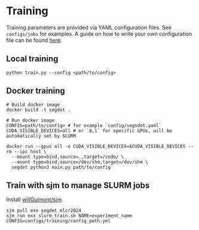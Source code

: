 # Training

Training parameters are provided via YAML configuration files. See `configs/jobs` for examples.
A guide on how to write your own configuration file can be found [here](CONFIGURATION.md).

## Local training

```shell
python train.py --config <path/to/config>
```

## Docker training

```shell
# Build docker image
docker build -t segdet .

# Run docker image
CONFIG=path/to/config> # for example `config/segsdet.yaml`
CUDA_VISIBLE_DEVICES=all # or `0,1` for specific GPUs, will be automatically set by SLURM

docker run --gpus all -e CUDA_VISIBLE_DEVICES=$CUDA_VISIBLE_DEVICES --rm --ipc host \
  --mount type=bind,source=.,target=/code/ \
  --mount type=bind,source=/dev/shm,target=/dev/shm \
  segdet python3 main.py path/to/config
```

## Train with sjm to manage SLURM jobs

Install [willGuimont/sjm](https://github.com/willGuimont/sjm).

```shell
sjm pull exx segdet_mlcr2024
sjm run exx slurm_train.sh NAME=experiment_name CONFIG=configs/training/config_path.yml
```
